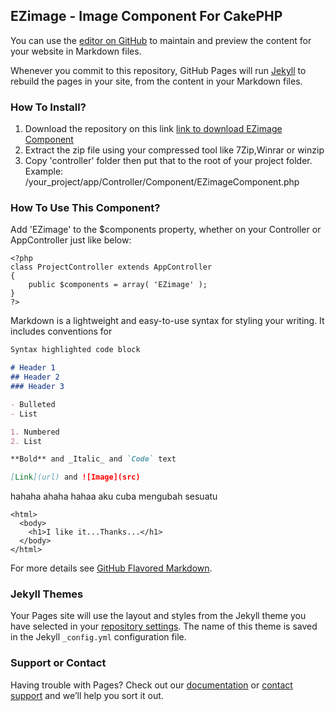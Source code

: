 ## EZimage - Image Component For CakePHP

You can use the [editor on GitHub](https://github.com/elmyrockers/EZImage/edit/master/README.md) to maintain and preview the content for your website in Markdown files.

Whenever you commit to this repository, GitHub Pages will run [Jekyll](https://jekyllrb.com/) to rebuild the pages in your site, from the content in your Markdown files.

### How To Install?

1. Download the repository on this link [link to download EZimage Component](https://github.com/elmyrockers/EZimage/archive/master.zip) 
2. Extract the zip file using your compressed tool like 7Zip,Winrar or winzip
3. Copy 'controller' folder then put that to the root of your project folder.
	Example: /your_project/app/Controller/Component/EZimageComponent.php


### How To Use This Component?

Add 'EZimage' to the $components property, whether on your Controller or AppController just like below:

```
<?php
class ProjectController extends AppController
{
	public $components = array( 'EZimage' );
}
?>
```

Markdown is a lightweight and easy-to-use syntax for styling your writing. It includes conventions for

```markdown
Syntax highlighted code block

# Header 1
## Header 2
### Header 3

- Bulleted
- List

1. Numbered
2. List

**Bold** and _Italic_ and `Code` text

[Link](url) and ![Image](src)
```
hahaha ahaha hahaa aku cuba mengubah sesuatu
```
<html>
  <body>
    <h1>I like it...Thanks...</h1>
  </body>
</html>
```
For more details see [GitHub Flavored Markdown](https://guides.github.com/features/mastering-markdown/).

### Jekyll Themes

Your Pages site will use the layout and styles from the Jekyll theme you have selected in your [repository settings](https://github.com/elmyrockers/EZImage/settings). The name of this theme is saved in the Jekyll `_config.yml` configuration file.

### Support or Contact

Having trouble with Pages? Check out our [documentation](https://help.github.com/categories/github-pages-basics/) or [contact support](https://github.com/contact) and we’ll help you sort it out.

